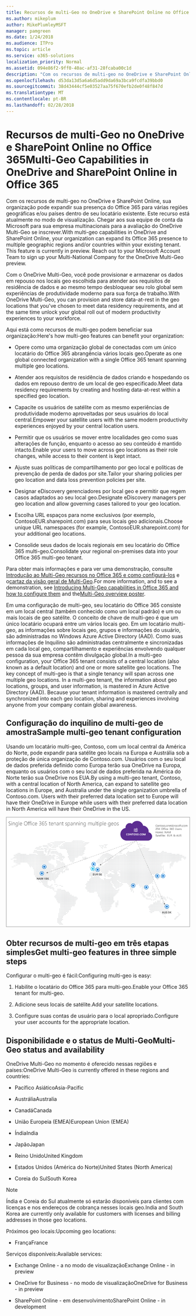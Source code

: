 ```yaml
---
title: Recursos de multi-Geo no OneDrive e SharePoint Online no Office 365
ms.author: mikeplum
author: MikePlumleyMSFT
manager: pamgreen
ms.date: 1/24/2018
ms.audience: ITPro
ms.topic: article
ms.service: o365-solutions
localization_priority: Normal
ms.assetid: 094e86f2-9ff0-40ac-af31-28fcaba00c1d
description: "Com os recursos de multi-geo no OneDrive e SharePoint Online, sua organização pode expandir sua presença do Office 365 para várias regiões geográficas e/ou países dentro de seu locatário existente."
ms.openlocfilehash: d53da13d5a6a6d5add9da69a3bca9fcdfa39bbd0
ms.sourcegitcommit: 38d43444cf5e03527aa75f670efb2de0f48f847d
ms.translationtype: MT
ms.contentlocale: pt-BR
ms.lasthandoff: 02/28/2018
---
```

# <a name="multi-geo-capabilities-in-onedrive-and-sharepoint-online-in-office-365"></a><span data-ttu-id="e6358-103">Recursos de multi-Geo no OneDrive e SharePoint Online no Office 365</span><span class="sxs-lookup"><span data-stu-id="e6358-103">Multi-Geo Capabilities in OneDrive and SharePoint Online in Office 365</span></span>

<span data-ttu-id="e6358-p101">Com os recursos de multi-geo no OneDrive e SharePoint Online, sua organização pode expandir sua presença do Office 365 para várias regiões geográficas e/ou países dentro de seu locatário existente. Este recurso está atualmente no modo de visualização. Chegar aos sua equipe de conta da Microsoft para sua empresa multinacionais para a avaliação do OneDrive Multi-Geo se inscrever.</span><span class="sxs-lookup"><span data-stu-id="e6358-p101">With multi-geo capabilities in OneDrive and SharePoint Online, your organization can expand its Office 365 presence to multiple geographic regions and/or countries within your existing tenant. This feature is currently in preview. Reach out to your Microsoft Account Team to sign up your Multi-National Company for the OneDrive Multi-Geo preview.</span></span>
  
<span data-ttu-id="e6358-107">Com o OneDrive Multi-Geo, você pode provisionar e armazenar os dados em repouso nos locais geo escolhida para atender aos requisitos de residência de dados e ao mesmo tempo desbloquear seu rolo global sem experiências de produtividade moderno para sua força de trabalho.</span><span class="sxs-lookup"><span data-stu-id="e6358-107">With OneDrive Multi-Geo, you can provision and store data-at-rest in the geo locations that you've chosen to meet data residency requirements, and at the same time unlock your global roll out of modern productivity experiences to your workforce.</span></span>
  
<span data-ttu-id="e6358-108">Aqui está como recursos de multi-geo podem beneficiar sua organização:</span><span class="sxs-lookup"><span data-stu-id="e6358-108">Here's how multi-geo features can benefit your organization:</span></span>
  
- <span data-ttu-id="e6358-109">Opere como uma organização global de conectadas com um único locatário do Office 365 abrangência vários locais geo.</span><span class="sxs-lookup"><span data-stu-id="e6358-109">Operate as one global connected organization with a single Office 365 tenant spanning multiple geo locations.</span></span>
    
- <span data-ttu-id="e6358-110">Atender aos requisitos de residência de dados criando e hospedando os dados em repouso dentro de um local de geo especificado.</span><span class="sxs-lookup"><span data-stu-id="e6358-110">Meet data residency requirements by creating and hosting data-at-rest within a specified geo location.</span></span>
    
- <span data-ttu-id="e6358-111">Capacite os usuários de satélite com as mesmo experiências de produtividade moderno aproveitadas por seus usuários do local central.</span><span class="sxs-lookup"><span data-stu-id="e6358-111">Empower your satellite users with the same modern productivity experiences enjoyed by your central location users.</span></span>
    
- <span data-ttu-id="e6358-112">Permitir que os usuários se mover entre localidades geo como suas alterações de função, enquanto o acesso ao seu conteúdo é mantido intacto.</span><span class="sxs-lookup"><span data-stu-id="e6358-112">Enable your users to move across geo locations as their role changes, while access to their content is kept intact.</span></span>
    
- <span data-ttu-id="e6358-113">Ajuste suas políticas de compartilhamento por geo local e políticas de prevenção de perda de dados por site.</span><span class="sxs-lookup"><span data-stu-id="e6358-113">Tailor your sharing policies per geo location and data loss prevention policies per site.</span></span>
    
- <span data-ttu-id="e6358-114">Designar eDiscovery gerenciadores por local geo e permitir que regem casos adaptados ao seu local geo.</span><span class="sxs-lookup"><span data-stu-id="e6358-114">Designate eDiscovery managers per geo location and allow governing cases tailored to your geo location.</span></span>
    
- <span data-ttu-id="e6358-115">Escolha URL espaços para nome exclusivos (por exemplo, ContosoEUR.sharepoint.com) para seus locais geo adicionais.</span><span class="sxs-lookup"><span data-stu-id="e6358-115">Choose unique URL namespaces (for example, ContosoEUR.sharepoint.com) for your additional geo locations.</span></span>
    
- <span data-ttu-id="e6358-116">Consolide seus dados de locais regionais em seu locatário do Office 365 multi-geo.</span><span class="sxs-lookup"><span data-stu-id="e6358-116">Consolidate your regional on-premises data into your Office 365 multi-geo tenant.</span></span>
    
<span data-ttu-id="e6358-117">Para obter mais informações e para ver uma demonstração, consulte [Introdução ao Multi-Geo recursos no Office 365 e como configurá-los](https://youtu.be/3d9-Vt2fArk) e o[cartaz da visão geral de Multi-Geo](https://technet.microsoft.com/library/dn782272.aspx).</span><span class="sxs-lookup"><span data-stu-id="e6358-117">For more information, and to see a demonstration, see [Introducing Multi-Geo capabilities in Office 365 and how to configure them](https://youtu.be/3d9-Vt2fArk) and the[Multi-Geo overview poster](https://technet.microsoft.com/library/dn782272.aspx).</span></span>
  
<span data-ttu-id="e6358-p102">Em uma configuração de multi-geo, seu locatário do Office 365 consiste em um local central (também conhecido como um local padrão) e um ou mais locais de geo satélite. O conceito de chave de multi-geo é que um único locatário ocupará entre um vários locais geo. Em um locatário multi-geo, as informações sobre locais geo, grupos e informações do usuário, são administradas no Windows Azure Active Directory (AAD). Como suas informações de Inquilino são administradas centralmente e sincronizadas em cada local geo, compartilhamento e experiências envolvendo qualquer pessoa da sua empresa contêm divulgação global.</span><span class="sxs-lookup"><span data-stu-id="e6358-p102">In a multi-geo configuration, your Office 365 tenant consists of a central location (also known as a default location) and one or more satellite geo locations. The key concept of multi-geo is that a single tenancy will span across one multiple geo locations. In a multi-geo tenant, the information about geo locations, groups, and user information, is mastered in Azure Active Directory (AAD). Because your tenant information is mastered centrally and synchronized into each geo location, sharing and experiences involving anyone from your company contain global awareness.</span></span>
  
## <a name="sample-multi-geo-tenant-configuration"></a><span data-ttu-id="e6358-122">Configuração do inquilino de multi-geo de amostra</span><span class="sxs-lookup"><span data-stu-id="e6358-122">Sample multi-geo tenant configuration</span></span>

<span data-ttu-id="e6358-123">Usando um locatário multi-geo, Contoso, com um local central da América do Norte, pode expandir para satélite geo locais na Europa e Austrália sob a proteção de única organização de Contoso.com. Usuários com o seu local de dados preferida definido como Europa terão sua OneDrive na Europa, enquanto os usuários com o seu local de dados preferida na América do Norte terão sua OneDrive nos EUA.</span><span class="sxs-lookup"><span data-stu-id="e6358-123">By using a multi-geo tenant, Contoso, with a central location of North America, can expand to satellite geo locations in Europe, and Australia under the single organization umbrella of Contoso.com. Users with their preferred data location set to Europe will have their OneDrive in Europe while users with their preferred data location in North America will have their OneDrive in the US.</span></span>
  
![Mapa do mundo, mostrando geo locais para a Contoso e outros locais geo disponíveis](images/df317ccc-2e53-411d-9211-a5aee63ca1e5.png)
  
## <a name="get-multi-geo-features-in-three-simple-steps"></a><span data-ttu-id="e6358-125">Obter recursos de multi-geo em três etapas simples</span><span class="sxs-lookup"><span data-stu-id="e6358-125">Get multi-geo features in three simple steps</span></span>

<span data-ttu-id="e6358-126">Configurar o multi-geo é fácil:</span><span class="sxs-lookup"><span data-stu-id="e6358-126">Configuring multi-geo is easy:</span></span>
  
1. <span data-ttu-id="e6358-127">Habilite o locatário do Office 365 para multi-geo.</span><span class="sxs-lookup"><span data-stu-id="e6358-127">Enable your Office 365 tenant for multi-geo.</span></span>
    
2. <span data-ttu-id="e6358-128">Adicione seus locais de satélite.</span><span class="sxs-lookup"><span data-stu-id="e6358-128">Add your satellite locations.</span></span>
    
3. <span data-ttu-id="e6358-129">Configure suas contas de usuário para o local apropriado.</span><span class="sxs-lookup"><span data-stu-id="e6358-129">Configure your user accounts for the appropriate location.</span></span>
    
## <a name="multi-geo-status-and-availability"></a><span data-ttu-id="e6358-130">Disponibilidade e o status de Multi-Geo</span><span class="sxs-lookup"><span data-stu-id="e6358-130">Multi-Geo status and availability</span></span>

<span data-ttu-id="e6358-131">OneDrive Multi-Geo no momento é oferecido nessas regiões e países:</span><span class="sxs-lookup"><span data-stu-id="e6358-131">OneDrive Multi-Geo is currently offered in these regions and countries:</span></span>
  
- <span data-ttu-id="e6358-132">Pacífico Asiático</span><span class="sxs-lookup"><span data-stu-id="e6358-132">Asia-Pacific</span></span>
    
- <span data-ttu-id="e6358-133">Austrália</span><span class="sxs-lookup"><span data-stu-id="e6358-133">Australia</span></span>
    
- <span data-ttu-id="e6358-134">Canadá</span><span class="sxs-lookup"><span data-stu-id="e6358-134">Canada</span></span>
    
- <span data-ttu-id="e6358-135">União Europeia (EMEA)</span><span class="sxs-lookup"><span data-stu-id="e6358-135">European Union (EMEA)</span></span>
    
- <span data-ttu-id="e6358-136">Índia</span><span class="sxs-lookup"><span data-stu-id="e6358-136">India</span></span>
    
- <span data-ttu-id="e6358-137">Japão</span><span class="sxs-lookup"><span data-stu-id="e6358-137">Japan</span></span>
    
- <span data-ttu-id="e6358-138">Reino Unido</span><span class="sxs-lookup"><span data-stu-id="e6358-138">United Kingdom</span></span>
    
- <span data-ttu-id="e6358-139">Estados Unidos (América do Norte)</span><span class="sxs-lookup"><span data-stu-id="e6358-139">United States (North America)</span></span>
    
- <span data-ttu-id="e6358-140">Coreia do Sul</span><span class="sxs-lookup"><span data-stu-id="e6358-140">South Korea</span></span>
    
> [!NOTE]
> <span data-ttu-id="e6358-141">Índia e Coreia do Sul atualmente só estarão disponíveis para clientes com licenças e nos endereços de cobrança nesses locais geo.</span><span class="sxs-lookup"><span data-stu-id="e6358-141">India and South Korea are currently only available for customers with licenses and billing addresses in those geo locations.</span></span> 
  
<span data-ttu-id="e6358-142">Próximos geo locais:</span><span class="sxs-lookup"><span data-stu-id="e6358-142">Upcoming geo locations:</span></span>
  
- <span data-ttu-id="e6358-143">França</span><span class="sxs-lookup"><span data-stu-id="e6358-143">France</span></span>
    
<span data-ttu-id="e6358-144">Serviços disponíveis:</span><span class="sxs-lookup"><span data-stu-id="e6358-144">Available services:</span></span>
  
- <span data-ttu-id="e6358-145">Exchange Online - a no modo de visualização</span><span class="sxs-lookup"><span data-stu-id="e6358-145">Exchange Online - in preview</span></span>
    
- <span data-ttu-id="e6358-146">OneDrive for Business - no modo de visualização</span><span class="sxs-lookup"><span data-stu-id="e6358-146">OneDrive for Business - in preview</span></span>
    
- <span data-ttu-id="e6358-147">SharePoint Online - em desenvolvimento</span><span class="sxs-lookup"><span data-stu-id="e6358-147">SharePoint Online - in development</span></span>
    

